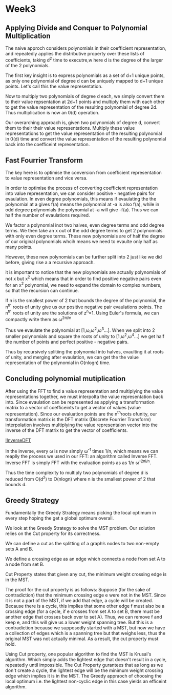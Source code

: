 # Week3

## Applying Divide and Conquer to Polynomial Multiplication

The naive approch considers polynomials in their coefficient representation, and repeatedly applies the distributive property over these lists of coefficients, taking d<sup>2</sup> time to executre,w here d is the degree of the larger of the 2 polynomials.

The first key insight is to express polynomials as a set of d+1 unique points, as only one polynomial of degree d can be uniquely mapped to d+1 unique points. Let's call this the value representation.

Now to multiply two polynomials of degree d each, we simply convert them to their value repsentation at 2d+1 points and multiply them with each other to get the value representation of the resulting polynomial of degree 2d. Thus multiplication is now an 0(d) operation.

Our overarching approach is, given two polynomials of degree d, convert them to their their value representations. Multiply these value representations to get the value representation of the resulting polynomial in 0(d) time and convert the value representation of the resulting polynomial back into the coefficeint representation.

## Fast Fourrier Transform

The key here is to optimise the conversion from coefficient representation to value representation and vice versa.

In order to optimise the process of converting coefficient representation into value representation, we can consider positive - negative pairs for evaulation. In even degree polynomials, this means if evaulating the the polynomial at a gives f(a) means the polynomial at -a is also f(a), while in odd degree polynomials the polynomial at -a will give -f(a). Thus we can half the number of evaulations required.

We factor a polynomial inot two halves, even degree terms and odd degree terms. We then take an x out of the odd degree terms to get 2 polynomials with only even degree terms. These new polynomials are of half the degree of our original polynomials whcih means we need to evaulte only half as many points.

However, these new polynomials can be further split into 2 just like we did before, giving rise a a recursive approach.

it is important to notice that the new ploynomials are actually polynomials of not x but x<sup>2</sup> which means that in order to find positive negative pairs even for an x<sup>2</sup> polynomial, we need to expand the domain to complex numbers, so that the recursion can continue.

If n is the smallest power of 2 that bounds the degree of the polynomial, the n<sup>th</sup> roots of unity give us our positive negative pair evaulations points. The n<sup>th</sup> roots of unity are the solutions of z<sup>n</sup>=1. Using Euler's formula, we can compactly write them as &omega;<sup>2&pi;i/n</sup>

Thus we evaulate the polynomial at [1,&omega;,&omega;<sup>2</sup>,&omega;<sup>3</sup>...]. When we split into 2 smaller polynomials and square the roots of unity to [1,&omega;<sup>2</sup>,&omega;<sup>4</sup>...] we get half the number of points and perfect positive - negative pairs.

Thus by recursively splitiing the polynomial into halves, evaulting it at roots of unity, and merging after evaulation, we can get the the value representation of the polynomial in O(nlogn) time.

## Concluding polynomial mutiplication

After using the FFT to find a value representation and multiplying the value representations together, we must interpolta the value representation back into. Since evaulation can be represented as applying a transformation matrix to a vector of coefficeints to get a vector of values (value representation). Since our evaluation points are the  n<sup>th</sup>roots ofunity, our transformation matrix is the DFT matrix (Discrete Fourrier Transform) interpolation involves multiplying the value representaion vector into the inverse of the DFT matrix to get the vector of coefficients. 

[!InverseDFT](DFTmatrix.png)

In the inverse, every &omega; is now simply &omega;<sup>-1</sup> times 1/n, which means we can reaplly the process we used in our FFT: an algorithm called Inverse FFT. Inverse FFT is simply FFT with the evaluation points as as 1/n &omega;<sup>-2&pi;i/n</sup>.

Thus the time complexity to multiply two polynomials of degree d is reduced from O(d<sup>2</sup>) to O(nlogn) where n is the smallest power of 2 that bounds d.



## Greedy Strategy

Fundamentally the Greedy Strategy means picking the local optimum in every step hoping the get a global optimum overall.

We look at the Greedy Strategy to solve the MST problem. Our solution relies on the Cut property for its correctness.

We can define a cut as the splitting of a graph’s nodes to two non-empty sets A and B.

We define a crossing edge as an edge which connects a node from set A to a node from set B.

Cut Property states that given any cut, the minimum weight crossing edge is in the MST.

The proof for the cut property is as follows: Suppose (for the sake of contradiction) that the minimum crossing edge e were not in the MST. Since it is not a part of the MST, if we add that edge, a cycle will be created. Because there is a cycle, this implies that some other edge f must also be a crossing edge (for a cycle, if e crosses from set A to set B, there must be another edge that crosses back over to set A). Thus, we can remove f and keep e, and this will give us a lower weight spanning tree. But this is a contradiction because we supposedly started with a MST, but now we have a collection of edges which is a spanning tree but that weighs less, thus the original MST was not actually minimal. As a result, the cut property must hold.

Using Cut property, one popular algorithm to find the MST is Krusal's algorithm. Which simply adds the lightest edge that doesn't result in a cycle, repeatedly until impossible.
The Cut Property gurantees that as long as we don't create a cycle, the lightest edge will be the minimum weight crossing edge which implies it is in the MST. The Greedy appraoch of choosing the local optimum i.e. the lightest non-cyclic edge in this case yields an efficeint algorithm.
